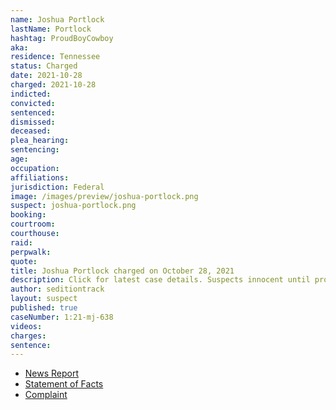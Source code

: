 ```yaml
---
name: Joshua Portlock
lastName: Portlock
hashtag: ProudBoyCowboy
aka:
residence: Tennessee
status: Charged
date: 2021-10-28
charged: 2021-10-28
indicted:
convicted:
sentenced:
dismissed:
deceased:
plea_hearing:
sentencing:
age:
occupation:
affiliations:
jurisdiction: Federal
image: /images/preview/joshua-portlock.png
suspect: joshua-portlock.png
booking:
courtroom:
courthouse:
raid:
perpwalk:
quote:
title: Joshua Portlock charged on October 28, 2021
description: Click for latest case details. Suspects innocent until proven guilty.
author: seditiontrack
layout: suspect
published: true
caseNumber: 1:21-mj-638
videos:
charges:
sentence:
---
```


- [News Report](https://www.tennessean.com/story/news/crime/2021/11/04/joshua-john-portlock-tennessee-arrested-january-6-capitol-riot/6279607001/)
- [Statement of Facts](https://www.justice.gov/usao-dc/case-multi-defendant/file/1446266/download)
- [Complaint](https://www.justice.gov/usao-dc/case-multi-defendant/file/1446271/download)
